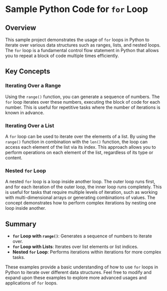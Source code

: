 # Sample Python Code for `for` Loop

## Overview

This sample project demonstrates the usage of `for` loops in Python to iterate over various data structures such as ranges, lists, and nested loops. The `for` loop is a fundamental control flow statement in Python that allows you to repeat a block of code multiple times efficiently.

## Key Concepts

### Iterating Over a Range

Using the `range()` function, you can generate a sequence of numbers. The `for` loop iterates over these numbers, executing the block of code for each number. This is useful for repetitive tasks where the number of iterations is known in advance.

### Iterating Over a List

A `for` loop can be used to iterate over the elements of a list. By using the `range()` function in combination with the `len()` function, the loop can access each element of the list via its index. This approach allows you to perform operations on each element of the list, regardless of its type or content.

### Nested `for` Loop

A nested `for` loop is a loop inside another loop. The outer loop runs first, and for each iteration of the outer loop, the inner loop runs completely. This is useful for tasks that require multiple levels of iteration, such as working with multi-dimensional arrays or generating combinations of values. The concept demonstrates how to perform complex iterations by nesting one loop inside another.

## Summary

- **`for` Loop with `range()`**: Generates a sequence of numbers to iterate over.
- **`for` Loop with Lists**: Iterates over list elements or list indices.
- **Nested `for` Loop**: Performs iterations within iterations for more complex tasks.

These examples provide a basic understanding of how to use `for` loops in Python to iterate over different data structures. Feel free to modify and expand upon these examples to explore more advanced usages and applications of `for` loops.


